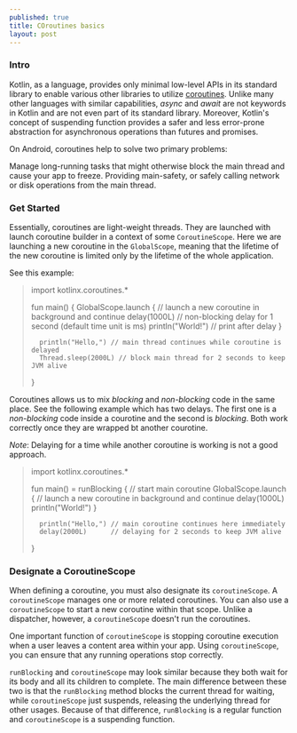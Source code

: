 ```yaml
---
published: true
title: COroutines basics
layout: post
---
```


### Intro

Kotlin, as a language, provides only minimal low-level APIs in its standard library to enable various other libraries to utilize [coroutines]. Unlike many other languages with similar capabilities, *async* and *await* are not keywords in Kotlin and are not even part of its standard library. Moreover, Kotlin's concept of suspending function provides a safer and less error-prone abstraction for asynchronous operations than futures and promises.

On Android, coroutines help to solve two primary problems:

Manage long-running tasks that might otherwise block the main thread and cause your app to freeze.
Providing main-safety, or safely calling network or disk operations from the main thread.

### Get Started 

Essentially, coroutines are light-weight threads. They are launched with launch coroutine builder in a context of some `CoroutineScope`. Here we are launching a new coroutine in the `GlobalScope`, meaning that the lifetime of the new coroutine is limited only by the lifetime of the whole application.

See this example: 

>	import kotlinx.coroutines.*
>	
>	fun main() {
>	    GlobalScope.launch { // launch a new coroutine in background and continue
>		delay(1000L) // non-blocking delay for 1 second (default time unit is ms)
>		println("World!") // print after delay
>	}
>	
>		println("Hello,") // main thread continues while coroutine is delayed
>		Thread.sleep(2000L) // block main thread for 2 seconds to keep JVM alive
>	}
 
Coroutines allows us to mix _blocking_ and _non-blocking_ code in the same place. See the following example which has two delays. The first one is a _non-blocking_ code inside a courotine and the second is _blocking_. Both work correctly once they are wrapped bt another courotine.

*Note*: Delaying for a time while another coroutine is working is not a good approach.

>	import kotlinx.coroutines.*
>	
>	fun main() = runBlocking<Unit> { // start main coroutine
>		GlobalScope.launch { // launch a new coroutine in background and continue
>		delay(1000L)
>		println("World!")
>	}
>	    
>		println("Hello,") // main coroutine continues here immediately
>		delay(2000L)      // delaying for 2 seconds to keep JVM alive
>	}

### Designate a CoroutineScope

When defining a coroutine, you must also designate its `coroutineScope`. A `coroutineScope` manages one or more related coroutines. You can also use a `coroutineScope` to start a new coroutine within that scope. Unlike a dispatcher, however, a `coroutineScope` doesn't run the coroutines.

One important function of `coroutineScope` is stopping coroutine execution when a user leaves a content area within your app. Using `coroutineScope`, you can ensure that any running operations stop correctly.

`runBlocking` and `coroutineScope` may look similar because they both wait for its body and all its children to complete. The main difference between these two is that the `runBlocking` method blocks the current thread for waiting, while `coroutineScope` just suspends, releasing the underlying thread for other usages. Because of that difference, `runBlocking` is a regular function and `coroutineScope` is a suspending function.

[coroutines]: https://github.com/Kotlin/kotlinx.coroutines